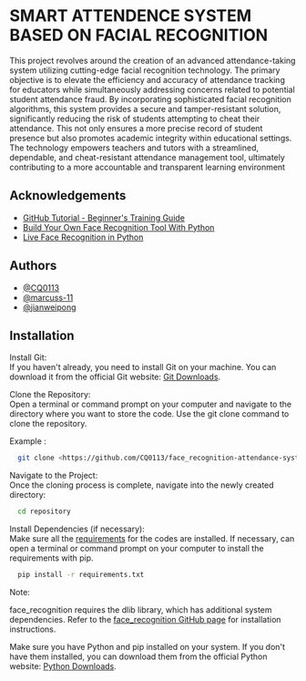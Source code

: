 # SMART ATTENDENCE SYSTEM BASED ON FACIAL RECOGNITION

This project revolves around the creation of an advanced attendance-taking system utilizing cutting-edge facial recognition technology. The primary objective is to elevate the efficiency and accuracy of attendance tracking for educators while simultaneously addressing concerns related to potential student attendance fraud. By incorporating sophisticated facial recognition algorithms, this system provides a secure and tamper-resistant solution, significantly reducing the risk of students attempting to cheat their attendance. This not only ensures a more precise record of student presence but also promotes academic integrity within educational settings. The technology empowers teachers and tutors with a streamlined, dependable, and cheat-resistant attendance management tool, ultimately contributing to a more accountable and transparent learning environment




## Acknowledgements
 - [GitHub Tutorial - Beginner's Training Guide](https://youtu.be/iv8rSLsi1xo?si=yCpKWejLYvwLQgQx)
  - [Build Your Own Face Recognition Tool With Python](https://realpython.com/face-recognition-with-python/)
   - [Live Face Recognition in Python](https://youtu.be/pQvkoaevVMk?si=LSwu1cYi4ri3SO6k)
## Authors

- [@CQ0113](https://github.com/CQ0113)
- [@marcuss-11](https://github.com/marcuss-11)
- [@jianweipong](https://github.com/jianweipong)


## Installation

Install Git:  
If you haven't already, you need to install Git on your machine. You can download it from the official Git website: [Git Downloads](https://git-scm.com/downloads).

Clone the Repository:  
Open a terminal or command prompt on your computer and navigate to the directory where you want to store the code. Use the git clone command to clone the repository.

Example : 
```bash
  git clone <https://github.com/CQ0113/face_recognition-attendance-system>
```
Navigate to the Project:  
Once the cloning process is complete, navigate into the newly created directory:
```bash
  cd repository
```
Install Dependencies (if necessary):  
Make sure all the [requirements](https://github.com/CQ0113/face_recognition-attendance-system/blob/main/requirementstxt) for the codes are installed.
If necessary, can open a terminal or command prompt on your computer to install the requirements with pip.
```bash
  pip install -r requirements.txt
```
Note:

face_recognition requires the dlib library, which has additional system dependencies. Refer to the [face_recognition GitHub page](https://github.com/ageitgey/face_recognition) for installation instructions.

Make sure you have Python and pip installed on your system. If you don't have them installed, you can download them from the official Python website: [Python Downloads](https://www.python.org/downloads/).
